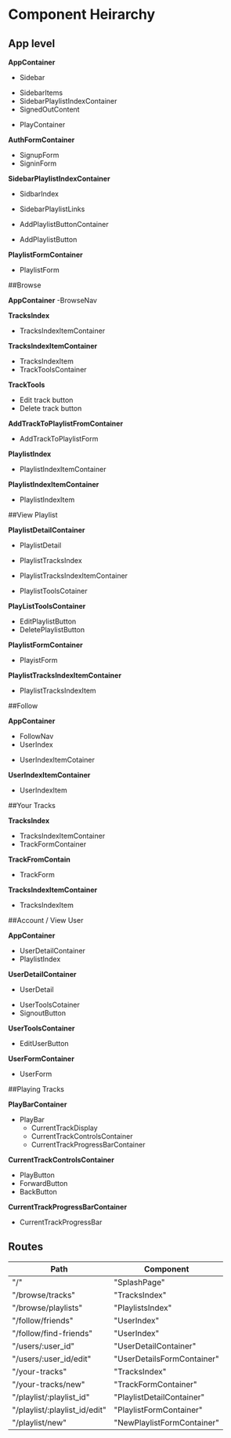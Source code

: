 # Component Heirarchy

## App level

**AppContainer**
 - Sidebar
  + SidebarItems
  + SidebarPlaylistIndexContainer
  + SignedOutContent
 - PlayContainer

**AuthFormContainer**
 - SignupForm
 - SigninForm

**SidebarPlaylistIndexContainer**
 - SidbarIndex
  + SidebarPlaylistLinks
 - AddPlaylistButtonContainer
  + AddPlaylistButton

**PlaylistFormContainer**
 - PlaylistForm

##Browse

**AppContainer**
 -BrowseNav

**TracksIndex**
 - TracksIndexItemContainer

**TracksIndexItemContainer**
 - TracksIndexItem
 - TrackToolsContainer

**TrackTools**
 - Edit track button
 - Delete track button

**AddTrackToPlaylistFromContainer**
 - AddTrackToPlaylistForm

**PlaylistIndex**
 - PlaylistIndexItemContainer

**PlaylistIndexItemContainer**
 - PlaylistIndexItem

##View Playlist

**PlaylistDetailContainer**
 - PlaylistDetail
  + PlaylistTracksIndex
   *  PlaylistTracksIndexItemContainer
  + PlaylistToolsCotainer


**PlayListToolsContainer**
 - EditPlaylistButton
 - DeletePlaylistButton

**PlaylistFormContainer**
 - PlayistForm

**PlaylistTracksIndexItemContainer**
 - PlaylistTracksIndexItem

##Follow

**AppContainer**
- FollowNav
- UserIndex
 + UserIndexItemCotainer

**UserIndexItemContainer**
 - UserIndexItem

##Your Tracks

**TracksIndex**
 - TracksIndexItemContainer
 - TrackFormContainer

**TrackFromContain**
 - TrackForm

**TracksIndexItemContainer**
 - TracksIndexItem

##Account / View User

**AppContainer**
 - UserDetailContainer
 - PlaylistIndex


**UserDetailContainer**
 - UserDetail
  + UserToolsCotainer
  + SignoutButton

**UserToolsContainer**
 - EditUserButton

**UserFormContainer**
 - UserForm

##Playing Tracks

**PlayBarContainer**
 - PlayBar
   + CurrentTrackDisplay
   + CurrentTrackControlsContainer
   + CurrentTrackProgressBarContainer

**CurrentTrackControlsContainer**
 - PlayButton
 - ForwardButton
 - BackButton

**CurrentTrackProgressBarContainer**
  - CurrentTrackProgressBar

## Routes

|Path   | Component   |
|-------|-------------|
| "/" | "SplashPage" |
| "/browse/tracks" | "TracksIndex" |
| "/browse/playlists" | "PlaylistsIndex" |
| "/follow/friends" | "UserIndex" |
| "/follow/find-friends" | "UserIndex" |
| "/users/:user_id" | "UserDetailContainer" |
| "/users/:user_id/edit" | "UserDetailsFormContainer" |
| "/your-tracks" | "TracksIndex" |
| "/your-tracks/new" | "TrackFormContainer" |
| "/playlist/:playlist_id" | "PlaylistDetailContainer" |
| "/playlist/:playlist_id/edit" | "PlaylistFormContainer" |
| "/playlist/new" | "NewPlaylistFormContainer" |
